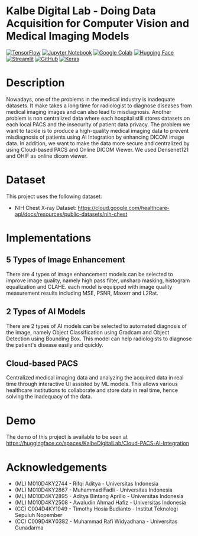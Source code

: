# Kalbe Digital Lab - Doing Data Acquisition for Computer Vision and Medical Imaging Models
[![TensorFlow](	https://img.shields.io/badge/TensorFlow-FF6F00?style=for-the-badge&logo=TensorFlow&logoColor=white)](https://www.tensorflow.org/)
[![Jupyter Notebook](https://img.shields.io/badge/Jupyter-Notebook-F37626?logo=jupyter&logoColor=white)](https://jupyter.org/)
[![Google Colab](https://img.shields.io/badge/Google%20Colab-F9AB00?logo=google-colab&logoColor=white)](https://colab.research.google.com/)
[![Hugging Face](https://img.shields.io/badge/Hugging%20Face-D00000?logo=huggingface&logoColor=white)](https://huggingface.co/)
[![Streamlit](https://img.shields.io/badge/Streamlit-FF4B4B?style=for-the-badge&logo=Streamlit&logoColor=white)](https://streamlit.io/)
[![GitHub](https://img.shields.io/badge/GitHub-Repository-181717?logo=github&logoColor=white)](https://github.com/your-repository)
[![Keras](https://img.shields.io/badge/Keras-%23D00000.svg?style=for-the-badge&logo=Keras&logoColor=white)](https://keras.io/)

# Description 
Nowadays, one of the problems in the medical industry is inadequate datasets. It make takes a long time for radiologist to diagnose diseases from medical imaging images and can also lead to misdiagnosis. Another problem is non centralized data where each hospital still stores datasets on each local PACS and the insecurity of patient data privacy. The problem we want to tackle is to produce a high-quality medical imaging data to prevent misdiagnosis of patients using AI Integration by enhancing DICOM image data. In addition, we want to make the data more secure and centralized by using Cloud-based PACS and Online DICOM Viewer. We used Densenet121 and OHIF as online dicom viewer.

# Dataset
This project uses the following dataset:
- NIH Chest X-ray Dataset: https://cloud.google.com/healthcare-api/docs/resources/public-datasets/nih-chest

# Implementations
## 5 Types of Image Enhancement
There are 4 types of image enhancement models can be selected to improve image quality, namely high pass filter, unsharp masking, histogram equalization and CLAHE. each model is equipped with image quality measurement results including MSE, PSNR, Maxerr and L2Rat. 

## 2 Types of AI Models
There are 2 types of AI models can be selected to automated diagnosis of the image, namely Object Classification using Gradcam and Object Detection using Bounding Box. This model can help radiologists to diagnose the patient's disease easily and quickly.

## Clo﻿ud-based PACS
Centralized medical imaging data and analyzing the acquired data in real time through interactive UI assisted by ML models. This allows various healthcare institutions to collaborate and store data in real time, hence solving the inadequacy of the data.


# Demo
The demo of this project is available to be seen at https://huggingface.co/spaces/KalbeDigitalLab/Cloud-PACS-AI-Integration

# Acknowledgements
- (ML) M010D4KY2744 - Rifqi Aditya - Universitas Indonesia
- (ML) M010D4KY2867 - Muhammad Fadli - Universitas Indonesia
- (ML) M010D4KY2895 - Aditya Bintang Aprilio - Universitas Indonesia
- (ML) M010D4KY2508 - Awaludin Ahmad Hafiz - Universitas Indonesia
- (CC) C004D4KY1049 - Timothy Hosia Budianto - Institut Teknologi Sepuluh Nopember
- (CC) C009D4KY0382 - Muhammad Rafi Widyadhana - Universitas Gunadarma

